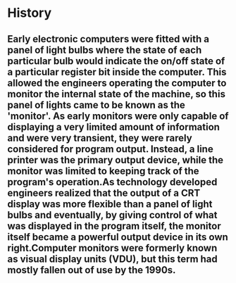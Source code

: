 # History
## Early electronic computers were fitted with a panel of light bulbs where the state of each particular bulb would indicate the on/off state of a particular register bit inside the computer. This allowed the engineers operating the computer to monitor the internal state of the machine, so this panel of lights came to be known as the 'monitor'. As early monitors were only capable of displaying a very limited amount of information and were very transient, they were rarely considered for program output. Instead, a line printer was the primary output device, while the monitor was limited to keeping track of the program's operation.As technology developed engineers realized that the output of a CRT display was more flexible than a panel of light bulbs and eventually, by giving control of what was displayed in the program itself, the monitor itself became a powerful output device in its own right.Computer monitors were formerly known as visual display units (VDU), but this term had mostly fallen out of use by the 1990s.
